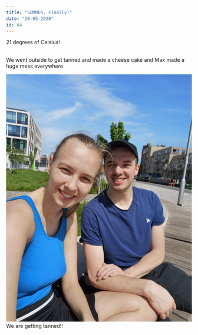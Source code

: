 ```yaml
---
title: "SUMMER, Finally!"
date: "20-05-2020"
id: 64
---
```

21 degrees of Celsius!<br><br>

We went outside to get tanned and made a cheese cake and Max made a huge mess everywhere.

![Tanning Outside](../images/May/20.jpg)
We are getting tanned!!